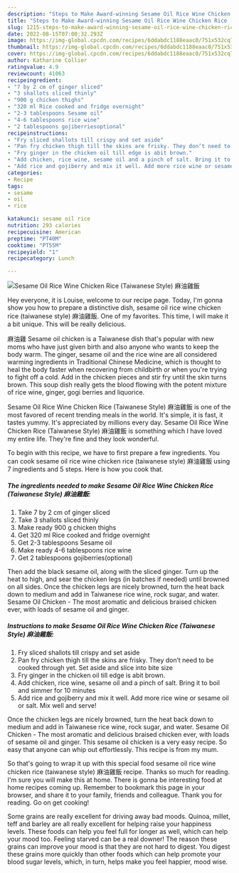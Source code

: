```yaml
---
description: "Steps to Make Award-winning Sesame Oil Rice Wine Chicken Rice (Taiwanese Style) 麻油雞飯"
title: "Steps to Make Award-winning Sesame Oil Rice Wine Chicken Rice (Taiwanese Style) 麻油雞飯"
slug: 1215-steps-to-make-award-winning-sesame-oil-rice-wine-chicken-rice-taiwanese-style
date: 2022-08-15T07:00:32.293Z
image: https://img-global.cpcdn.com/recipes/6ddabdc1188eaac0/751x532cq70/sesame-oil-rice-wine-chicken-rice-taiwanese-style-麻油雞飯-recipe-main-photo.jpg
thumbnail: https://img-global.cpcdn.com/recipes/6ddabdc1188eaac0/751x532cq70/sesame-oil-rice-wine-chicken-rice-taiwanese-style-麻油雞飯-recipe-main-photo.jpg
cover: https://img-global.cpcdn.com/recipes/6ddabdc1188eaac0/751x532cq70/sesame-oil-rice-wine-chicken-rice-taiwanese-style-麻油雞飯-recipe-main-photo.jpg
author: Katharine Collier
ratingvalue: 4.9
reviewcount: 41063
recipeingredient:
- "7 by 2 cm of ginger sliced"
- "3 shallots sliced thinly"
- "900 g chicken thighs"
- "320 ml Rice cooked and fridge overnight"
- "2-3 tablespoons Sesame oil"
- "4-6 tablespoons rice wine"
- "2 tablespoons gojiberriesoptional"
recipeinstructions:
- "Fry sliced shallots till crispy and set aside"
- "Pan fry chicken thigh till the skins are frisky. They don’t need to be cooked through yet. Set aside and slice into bite size"
- "Fry ginger in the chicken oil till edge is abit brown."
- "Add chicken, rice wine, sesame oil and a pinch of salt. Bring it to boil and simmer for 10 minutes"
- "Add rice and gojiberry and mix it well. Add more rice wine or sesame oil or salt. Mix well and serve!"
categories:
- Recipe
tags:
- sesame
- oil
- rice

katakunci: sesame oil rice 
nutrition: 293 calories
recipecuisine: American
preptime: "PT40M"
cooktime: "PT55M"
recipeyield: "1"
recipecategory: Lunch

---
```



![Sesame Oil Rice Wine Chicken Rice (Taiwanese Style) 麻油雞飯](https://img-global.cpcdn.com/recipes/6ddabdc1188eaac0/751x532cq70/sesame-oil-rice-wine-chicken-rice-taiwanese-style-麻油雞飯-recipe-main-photo.jpg)

Hey everyone, it is Louise, welcome to our recipe page. Today, I'm gonna show you how to prepare a distinctive dish, sesame oil rice wine chicken rice (taiwanese style) 麻油雞飯. One of my favorites. This time, I will make it a bit unique. This will be really delicious.

麻油雞 Sesame oil chicken is a Taiwanese dish that&#39;s popular with new moms who have just given birth and also anyone who wants to keep the body warm. The ginger, sesame oil and the rice wine are all considered warming ingredients in Traditional Chinese Medicine, which is thought to heal the body faster when recovering from childbirth or when you&#39;re trying to fight off a cold. Add in the chicken pieces and stir fry until the skin turns brown. This soup dish really gets the blood flowing with the potent mixture of rice wine, ginger, gogi berries and liquorice.

Sesame Oil Rice Wine Chicken Rice (Taiwanese Style) 麻油雞飯 is one of the most favored of recent trending meals in the world. It's simple, it is fast, it tastes yummy. It's appreciated by millions every day. Sesame Oil Rice Wine Chicken Rice (Taiwanese Style) 麻油雞飯 is something which I have loved my entire life. They're fine and they look wonderful.


To begin with this recipe, we have to first prepare a few ingredients. You can cook sesame oil rice wine chicken rice (taiwanese style) 麻油雞飯 using 7 ingredients and 5 steps. Here is how you cook that.

<!--inarticleads1-->

##### The ingredients needed to make Sesame Oil Rice Wine Chicken Rice (Taiwanese Style) 麻油雞飯:

1. Take 7 by 2 cm of ginger sliced
1. Take 3 shallots sliced thinly
1. Make ready 900 g chicken thighs
1. Get 320 ml Rice cooked and fridge overnight
1. Get 2-3 tablespoons Sesame oil
1. Make ready 4-6 tablespoons rice wine
1. Get 2 tablespoons gojiberries(optional)


Then add the black sesame oil, along with the sliced ginger. Turn up the heat to high, and sear the chicken legs (in batches if needed) until browned on all sides. Once the chicken legs are nicely browned, turn the heat back down to medium and add in Taiwanese rice wine, rock sugar, and water. Sesame Oil Chicken - The most aromatic and delicious braised chicken ever, with loads of sesame oil and ginger. 

<!--inarticleads2-->

##### Instructions to make Sesame Oil Rice Wine Chicken Rice (Taiwanese Style) 麻油雞飯:

1. Fry sliced shallots till crispy and set aside
1. Pan fry chicken thigh till the skins are frisky. They don’t need to be cooked through yet. Set aside and slice into bite size
1. Fry ginger in the chicken oil till edge is abit brown.
1. Add chicken, rice wine, sesame oil and a pinch of salt. Bring it to boil and simmer for 10 minutes
1. Add rice and gojiberry and mix it well. Add more rice wine or sesame oil or salt. Mix well and serve!


Once the chicken legs are nicely browned, turn the heat back down to medium and add in Taiwanese rice wine, rock sugar, and water. Sesame Oil Chicken - The most aromatic and delicious braised chicken ever, with loads of sesame oil and ginger. This sesame oil chicken is a very easy recipe. So easy that anyone can whip out effortlessly. This recipe is from my mum. 

So that's going to wrap it up with this special food sesame oil rice wine chicken rice (taiwanese style) 麻油雞飯 recipe. Thanks so much for reading. I'm sure you will make this at home. There is gonna be interesting food at home recipes coming up. Remember to bookmark this page in your browser, and share it to your family, friends and colleague. Thank you for reading. Go on get cooking!

Some grains are really excellent for driving away bad moods. Quinoa, millet, teff and barley are all really excellent for helping raise your happiness levels. These foods can help you feel full for longer as well, which can help your mood too. Feeling starved can be a real downer! The reason these grains can improve your mood is that they are not hard to digest. You digest these grains more quickly than other foods which can help promote your blood sugar levels, which, in turn, helps make you feel happier, mood wise.
